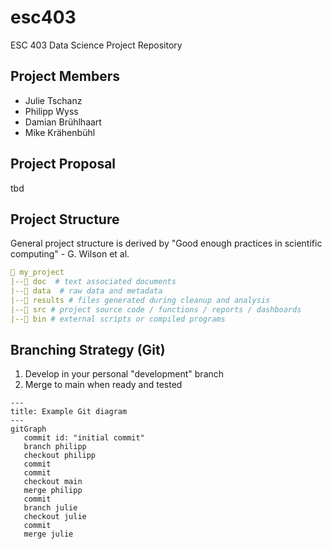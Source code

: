 # esc403
ESC 403 Data Science Project Repository

## Project Members
- Julie Tschanz
- Philipp Wyss
- Damian Brühlhaart
- Mike Krähenbühl


## Project Proposal
tbd


## Project Structure
General project structure is derived by "Good enough practices in scientific computing" - G. Wilson et al.
```yml
📁 my_project
|--📁 doc  # text associated documents
|--📁 data  # raw data and metadata
|--📁 results # files generated during cleanup and analysis
|--📁 src # project source code / functions / reports / dashboards
|--📁 bin # external scripts or compiled programs
```

## Branching Strategy (Git)

1. Develop in your personal "development" branch
2. Merge to main when ready and tested

```mermaid
---
title: Example Git diagram
---
gitGraph
   commit id: "initial commit"
   branch philipp
   checkout philipp
   commit
   commit
   checkout main
   merge philipp
   commit
   branch julie
   checkout julie
   commit
   merge julie
```
